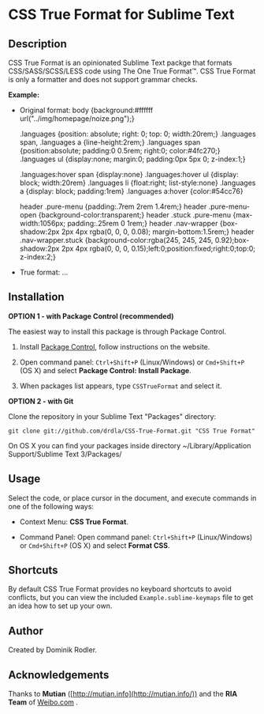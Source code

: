 CSS True Format for Sublime Text
================================


Description
-----------

CSS True Format is an opinionated Sublime Text packge that formats CSS/SASS/SCSS/LESS code
using The One True Format&#8482;.
CSS True Format is only a formatter and does not support grammar checks.

**Example:**

* Original format:
    body {background:#ffffff url("../img/homepage/noize.png");}

    .languages {position: absolute; right: 0; top: 0; width:20rem;}
    .languages span,
    .languages a {line-height:2rem;}
    .languages span {position:absolute; padding:0 0.5rem; right:0; color:#4fc270;}
    .languages ul {display:none; margin:0; padding:0px 5px 0; z-index:1;}

    .languages:hover span {display:none}
    .languages:hover ul {display: block; width:20rem}
    .languages li {float:right; list-style:none}
    .languages a {display: block; padding:1rem}
    .languages a:hover {color:#54cc76}


    header .pure-menu {padding:.7rem 2rem 1.4rem;}
    header .pure-menu-open {background-color:transparent;}
    header .stuck .pure-menu {max-width:1056px; padding:.25rem 0 1rem;}
    header .nav-wrapper {box-shadow:2px 2px 4px rgba(0, 0, 0, 0.08); margin-bottom:1.5rem;}
    header .nav-wrapper.stuck {background-color:rgba(245, 245, 245, 0.92);box-shadow:2px 2px 4px rgba(0, 0, 0, 0.15);left:0;position:fixed;right:0;top:0; z-index:2;}


* True format:
    ...


Installation
------------

**OPTION 1 - with Package Control (recommended)**

The easiest way to install this package is through Package Control.

1. Install [Package Control](https://sublime.wbond.net/installation), follow instructions on the website.

2. Open command panel: `Ctrl+Shift+P` (Linux/Windows) or `Cmd+Shift+P` (OS X) and select **Package Control: Install Package**.

3. When packages list appears, type `CSSTrueFormat` and select it.


**OPTION 2 - with Git**

Clone the repository in your Sublime Text "Packages" directory:

    git clone git://github.com/drdla/CSS-True-Format.git "CSS True Format"

On OS X you can find your packages inside directory
    ~/Library/Application Support/Sublime Text 3/Packages/


Usage
-----

Select the code, or place cursor in the document, and execute commands in one of the following ways:

* Context Menu: **CSS True Format**.

* Command Panel: Open command panel: `Ctrl+Shift+P` (Linux/Windows) or `Cmd+Shift+P` (OS X) and select **Format CSS**.


Shortcuts
---------

By default CSS True Format provides no keyboard shortcuts to avoid conflicts, but you can view the included `Example.sublime-keymaps` file to get an idea how to set up your own.


Author
------

Created by Dominik Rodler.


Acknowledgements
----------------

Thanks to **Mutian** ([http://mutian.info](http://mutian.info/)) and the **RIA Team** of [Weibo.com](http://weibo.com/) .
